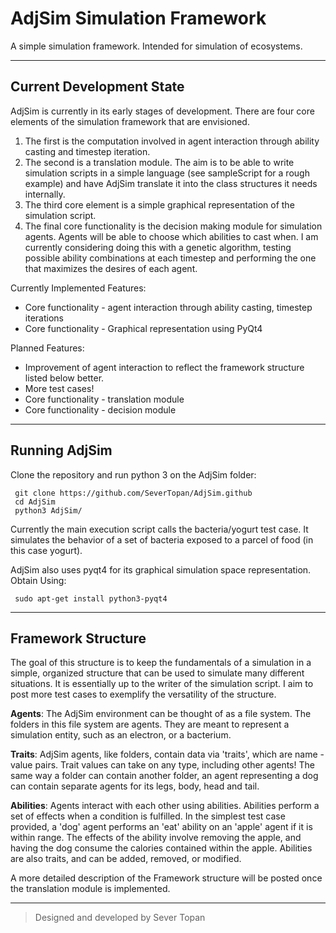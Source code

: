 AdjSim Simulation Framework
===========================

A simple simulation framework. Intended for simulation of ecosystems.

---

Current Development State
-------------------------

AdjSim is currently in its early stages of development. There are four core elements of the simulation framework that are envisioned.

 1. The first is the computation involved in agent interaction through ability casting and timestep iteration.
 2. The second is a translation module. The aim is to be able to write simulation scripts in a simple language (see sampleScript for a rough example) and have AdjSim translate it into the class structures it needs internally.
 3. The third core element is a simple graphical representation of the simulation script.
 4. The final core functionality is the decision making module for simulation agents. Agents will be able to choose which abilities to cast when. I am currently considering doing this with a genetic algorithm, testing possible ability combinations at each timestep and performing the one that maximizes the desires of each agent.

Currently Implemented Features:
 - Core functionality - agent interaction through ability casting, timestep iterations
 - Core functionality - Graphical representation using PyQt4

Planned Features:
 - Improvement of agent interaction to reflect the framework structure listed below better.
 - More test cases!
 - Core functionality - translation module
 - Core functionality - decision module

---

Running AdjSim
--------------

Clone the repository and run python 3 on the AdjSim folder:

     git clone https://github.com/SeverTopan/AdjSim.github
     cd AdjSim
     python3 AdjSim/

Currently the main execution script calls the bacteria/yogurt test case. It simulates the behavior of a set of bacteria exposed to a parcel of food (in this case yogurt).

AdjSim also uses pyqt4 for its graphical simulation space representation. Obtain Using:

     sudo apt-get install python3-pyqt4

---

Framework Structure
-------------------

The goal of this structure is to keep the fundamentals of a simulation in a simple, organized structure that can be used to simulate many different situations. It is essentially up to the writer of the simulation script. I aim to post more test cases to exemplify the versatility of the structure.

**Agents**: The AdjSim environment can be thought of as a file system. The folders in this file system are agents. They are meant to represent a simulation entity, such as an electron, or a bacterium.

**Traits**: AdjSim agents, like folders, contain data via 'traits', which are name - value pairs. Trait values can take on any type, including other agents! The same way a folder can contain another folder, an agent representing a dog can contain separate agents for its legs, body, head and tail.

**Abilities**: Agents interact with each other using abilities. Abilities perform a set of effects when a condition is fulfilled. In the simplest test case provided, a 'dog' agent performs an 'eat' ability on an 'apple' agent if it is within range. The effects of the ability involve removing the apple, and having the dog consume the calories contained within the apple. Abilities are also traits, and can be added, removed, or modified.

A more detailed description of the Framework structure will be posted once the translation module is implemented.

---

> Designed and developed by Sever Topan
